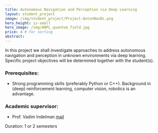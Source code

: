```yaml
---
title: Autonomous Navigation and Perception via Deep Learning
layout: student_project
image: /img/student_project/Project-AutonNavDL.png
hero_height: is-small
hero_image: /img/ANPL_quantum_field.jpg 
price: 4 # for sorting 
abstract: 
---
```


In this project we shall investigate approaches to address autonomous navigation and
perception in unknown environments via deep learning. Specific project objectives will be
determined together with the student(s).

### Prerequisites:
- Strong programming skills (preferably Python or C++). Background in (deep) reinforcement learning, computer vision, robotics is an advantage.

### Academic supervisor:
- Prof. Vadim Indelman [mail](mailto:vadim.indelman@technion.ac.il)

Duration: 1 or 2 semesters
